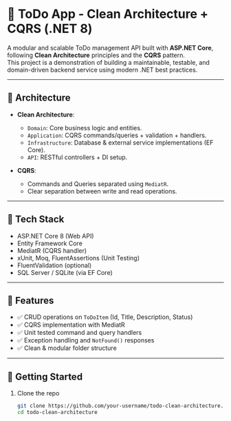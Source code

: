 # 📝 ToDo App - Clean Architecture + CQRS (.NET 8)

A modular and scalable ToDo management API built with **ASP.NET Core**, following **Clean Architecture** principles and the **CQRS** pattern.  
This project is a demonstration of building a maintainable, testable, and domain-driven backend service using modern .NET best practices.

---

## 📐 Architecture

- **Clean Architecture**:
  - `Domain`: Core business logic and entities.
  - `Application`: CQRS commands/queries + validation + handlers.
  - `Infrastructure`: Database & external service implementations (EF Core).
  - `API`: RESTful controllers + DI setup.

- **CQRS**:
  - Commands and Queries separated using `MediatR`.
  - Clear separation between write and read operations.

---

## 🧱 Tech Stack

- ASP.NET Core 8 (Web API)
- Entity Framework Core
- MediatR (CQRS handler)
- xUnit, Moq, FluentAssertions (Unit Testing)
- FluentValidation (optional)
- SQL Server / SQLite (via EF Core)

---

## 🧪 Features

- ✅ CRUD operations on `ToDoItem` (Id, Title, Description, Status)
- ✅ CQRS implementation with MediatR
- ✅ Unit tested command and query handlers
- ✅ Exception handling and `NotFound()` responses
- ✅ Clean & modular folder structure

---

## 🚀 Getting Started

1. Clone the repo  
   ```bash
   git clone https://github.com/your-username/todo-clean-architecture.git
   cd todo-clean-architecture
